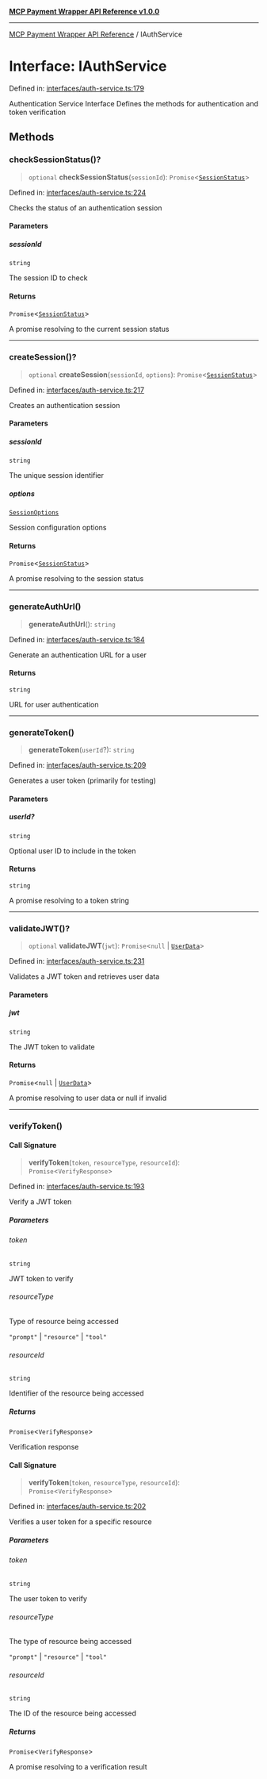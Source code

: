 [**MCP Payment Wrapper API Reference v1.0.0**](../README.md)

***

[MCP Payment Wrapper API Reference](../globals.md) / IAuthService

# Interface: IAuthService

Defined in: [interfaces/auth-service.ts:179](https://github.com/crazyrabbitLTC/mcp-payment-wrapper/blob/1ff06e57ea826fa74274a44578bd2a0ae2de8e57/src/interfaces/auth-service.ts#L179)

Authentication Service Interface
Defines the methods for authentication and token verification

## Methods

### checkSessionStatus()?

> `optional` **checkSessionStatus**(`sessionId`): `Promise`\<[`SessionStatus`](SessionStatus.md)\>

Defined in: [interfaces/auth-service.ts:224](https://github.com/crazyrabbitLTC/mcp-payment-wrapper/blob/1ff06e57ea826fa74274a44578bd2a0ae2de8e57/src/interfaces/auth-service.ts#L224)

Checks the status of an authentication session

#### Parameters

##### sessionId

`string`

The session ID to check

#### Returns

`Promise`\<[`SessionStatus`](SessionStatus.md)\>

A promise resolving to the current session status

***

### createSession()?

> `optional` **createSession**(`sessionId`, `options`): `Promise`\<[`SessionStatus`](SessionStatus.md)\>

Defined in: [interfaces/auth-service.ts:217](https://github.com/crazyrabbitLTC/mcp-payment-wrapper/blob/1ff06e57ea826fa74274a44578bd2a0ae2de8e57/src/interfaces/auth-service.ts#L217)

Creates an authentication session

#### Parameters

##### sessionId

`string`

The unique session identifier

##### options

[`SessionOptions`](SessionOptions.md)

Session configuration options

#### Returns

`Promise`\<[`SessionStatus`](SessionStatus.md)\>

A promise resolving to the session status

***

### generateAuthUrl()

> **generateAuthUrl**(): `string`

Defined in: [interfaces/auth-service.ts:184](https://github.com/crazyrabbitLTC/mcp-payment-wrapper/blob/1ff06e57ea826fa74274a44578bd2a0ae2de8e57/src/interfaces/auth-service.ts#L184)

Generate an authentication URL for a user

#### Returns

`string`

URL for user authentication

***

### generateToken()

> **generateToken**(`userId`?): `string`

Defined in: [interfaces/auth-service.ts:209](https://github.com/crazyrabbitLTC/mcp-payment-wrapper/blob/1ff06e57ea826fa74274a44578bd2a0ae2de8e57/src/interfaces/auth-service.ts#L209)

Generates a user token (primarily for testing)

#### Parameters

##### userId?

`string`

Optional user ID to include in the token

#### Returns

`string`

A promise resolving to a token string

***

### validateJWT()?

> `optional` **validateJWT**(`jwt`): `Promise`\<`null` \| [`UserData`](UserData.md)\>

Defined in: [interfaces/auth-service.ts:231](https://github.com/crazyrabbitLTC/mcp-payment-wrapper/blob/1ff06e57ea826fa74274a44578bd2a0ae2de8e57/src/interfaces/auth-service.ts#L231)

Validates a JWT token and retrieves user data

#### Parameters

##### jwt

`string`

The JWT token to validate

#### Returns

`Promise`\<`null` \| [`UserData`](UserData.md)\>

A promise resolving to user data or null if invalid

***

### verifyToken()

#### Call Signature

> **verifyToken**(`token`, `resourceType`, `resourceId`): `Promise`\<`VerifyResponse`\>

Defined in: [interfaces/auth-service.ts:193](https://github.com/crazyrabbitLTC/mcp-payment-wrapper/blob/1ff06e57ea826fa74274a44578bd2a0ae2de8e57/src/interfaces/auth-service.ts#L193)

Verify a JWT token

##### Parameters

###### token

`string`

JWT token to verify

###### resourceType

Type of resource being accessed

`"prompt"` | `"resource"` | `"tool"`

###### resourceId

`string`

Identifier of the resource being accessed

##### Returns

`Promise`\<`VerifyResponse`\>

Verification response

#### Call Signature

> **verifyToken**(`token`, `resourceType`, `resourceId`): `Promise`\<`VerifyResponse`\>

Defined in: [interfaces/auth-service.ts:202](https://github.com/crazyrabbitLTC/mcp-payment-wrapper/blob/1ff06e57ea826fa74274a44578bd2a0ae2de8e57/src/interfaces/auth-service.ts#L202)

Verifies a user token for a specific resource

##### Parameters

###### token

`string`

The user token to verify

###### resourceType

The type of resource being accessed

`"prompt"` | `"resource"` | `"tool"`

###### resourceId

`string`

The ID of the resource being accessed

##### Returns

`Promise`\<`VerifyResponse`\>

A promise resolving to a verification result
